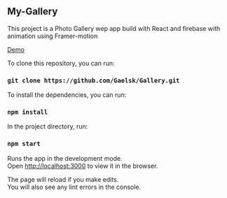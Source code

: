 ## My-Gallery

This project is a Photo Gallery wep app build with React and firebase with animation using Framer-motion

[Demo](https://my-gallery20.herokuapp.com/)

To clone this repository, you can run: 
### `git clone https://github.com/Gaelsk/Gallery.git`

To install the dependencies, you can run: 
### `npm install`

In the project directory, run:

### `npm start`

Runs the app in the development mode.<br>
Open [http://localhost:3000](http://localhost:3000) to view it in the browser.

The page will reload if you make edits.<br>
You will also see any lint errors in the console.